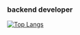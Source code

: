 ### backend developer
[![Top Langs](https://github-readme-stats.vercel.app/api/top-langs/?username=anuraghazra&hide=ejs,html,glsl,rust,css&layout=compact)](https://github.com/anuraghazra/github-readme-stats)
